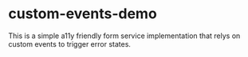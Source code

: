 # custom-events-demo

This is a simple a11y friendly form service implementation that relys on custom events to trigger error states.
